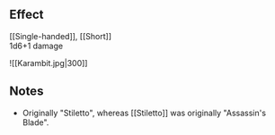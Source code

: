 ## Effect
[[Single-handed]], [[Short]]<br>1d6+1 damage

![[Karambit.jpg|300]]
## Notes
* Originally "Stiletto", whereas [[Stiletto]] was originally "Assassin's Blade".